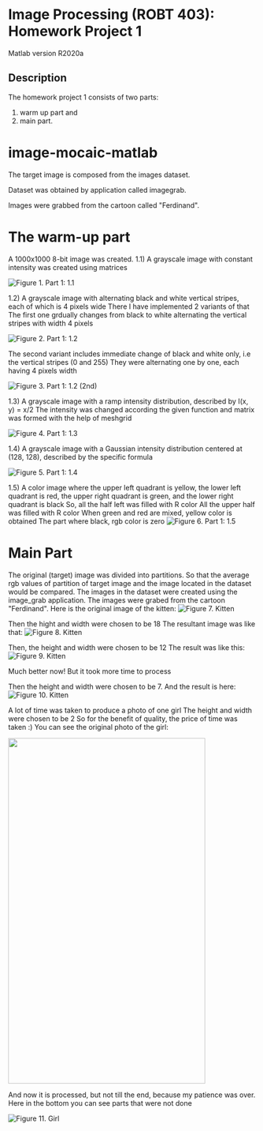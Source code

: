 # Image Processing (ROBT 403): Homework Project 1
Matlab version R2020a
## Description
The homework project 1 consists of two parts: 
1) warm up part and
2) main part.

# image-mocaic-matlab

The target image is composed from the images dataset.

Dataset was obtained by application called imagegrab.

Images were grabbed from the cartoon called "Ferdinand".

# The warm-up part
A 1000x1000 8-bit image was created.
1.1) A grayscale image with constant intensity was created using matrices

![Figure 1. Part 1: 1.1](figures/1.1_(part_1).PNG)

1.2) A grayscale image with alternating black and white vertical stripes, each of which is 4 pixels wide
There I have implemented 2 variants of that
The first one grdually changes from black to white alternating the vertical stripes with width 4 pixels
<br />

![Figure 2. Part 1: 1.2](figures/1.2_variant_1st(part_1).PNG)

The second variant includes immediate change of black and white only, i.e the vertical stripes (0 and 255)
They were alternating one by one, each having 4 pixels width

![Figure 3. Part 1: 1.2 (2nd)](figures/1.2_variant_2nd(part_1).PNG)

1.3) A grayscale image with a ramp intensity distribution, described by I(x, y) = x/2
The intensity was changed according the given function and matrix was formed with the help of meshgrid

![Figure 4. Part 1: 1.3](figures/1.3(part_1).PNG)


1.4) A grayscale image with a Gaussian intensity distribution centered at (128, 128), described by the specific formula

![Figure 5. Part 1: 1.4](figures/1.4_part1.PNG)


1.5) A color image where the upper left quadrant is yellow, the lower left quadrant is red, the upper right
quadrant is green, and the lower right quadrant is black
So, all the half left was filled with R color
All the upper half was filled with R color
When green and red are mixed, yellow color is obtained
The part where black, rgb color is zero
![Figure 6. Part 1: 1.5](figures/1.5(part_1).PNG)

# Main Part

The original (target) image was divided into partitions.
So that the average rgb values of partition of target image and the image located in the dataset would be compared.
The images in the dataset were created using the image_grab application.
The images were grabed from the cartoon "Ferdinand".
Here is the original image of the kitten:
![Figure 7. Kitten](figures/kitten.jpg)

Then the hight and width were chosen to be 18
The resultant image was like that:
![Figure 8. Kitten](figures/kitten_18_18.PNG)

Then, the height and width were chosen to be 12
The result was like this:
![Figure 9. Kitten](figures/kitten_12_12.PNG)

Much better now!
But it took more time to process

Then the height and width were chosen to be 7.
And the result is here:
![Figure 10. Kitten](figures/kitten_7_7.PNG)

A lot of time was taken to produce a photo of one girl
The height and width were chosen to be 2
So for the benefit of quality, the price of time was taken :)
You can see the original photo of the girl:

<img src="figures/girl.jpg" width="400px" height="700px">

And now it is processed, but not till the end, because my patience was over.
Here in the bottom you can see parts that were not done

![Figure 11. Girl](figures/girl_res.PNG)
